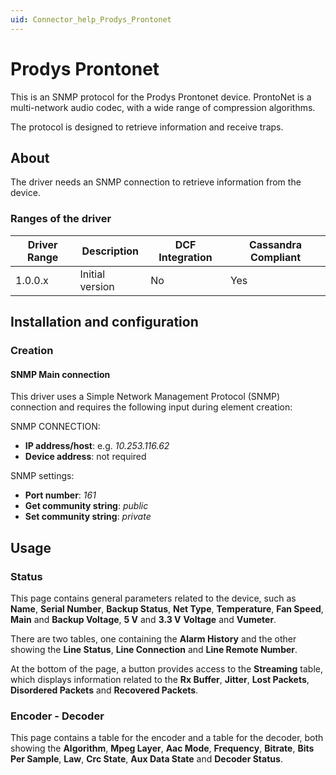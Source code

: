 ```yaml
---
uid: Connector_help_Prodys_Prontonet
---
```


# Prodys Prontonet

This is an SNMP protocol for the Prodys Prontonet device. ProntoNet is a multi-network audio codec, with a wide range of compression algorithms.

The protocol is designed to retrieve information and receive traps.

## About

The driver needs an SNMP connection to retrieve information from the device.

### Ranges of the driver

| **Driver Range** | **Description** | **DCF Integration** | **Cassandra Compliant** |
|------------------|-----------------|---------------------|-------------------------|
| 1.0.0.x          | Initial version | No                  | Yes                     |

## Installation and configuration

### Creation

#### SNMP Main connection

This driver uses a Simple Network Management Protocol (SNMP) connection and requires the following input during element creation:

SNMP CONNECTION:

- **IP address/host**: e.g. *10.253.116.62*
- **Device address**: not required

SNMP settings:

- **Port number**: *161*
- **Get community string**: *public*
- **Set community string**: *private*

## Usage

### Status

This page contains general parameters related to the device, such as **Name**, **Serial Number**, **Backup Status**, **Net Type**, **Temperature**, **Fan Speed**, **Main** and **Backup Voltage**, **5 V** and **3.3 V** **Voltage** and **Vumeter**.

There are two tables, one containing the **Alarm History** and the other showing the **Line Status**, **Line Connection** and **Line Remote Number**.

At the bottom of the page, a button provides access to the **Streaming** table, which displays information related to the **Rx Buffer**, **Jitter**, **Lost Packets**, **Disordered Packets** and **Recovered Packets**.

### Encoder - Decoder

This page contains a table for the encoder and a table for the decoder, both showing the **Algorithm**, **Mpeg Layer**, **Aac Mode**, **Frequency**, **Bitrate**, **Bits Per Sample**, **Law**, **Crc State**, **Aux Data State** and **Decoder Status**.
